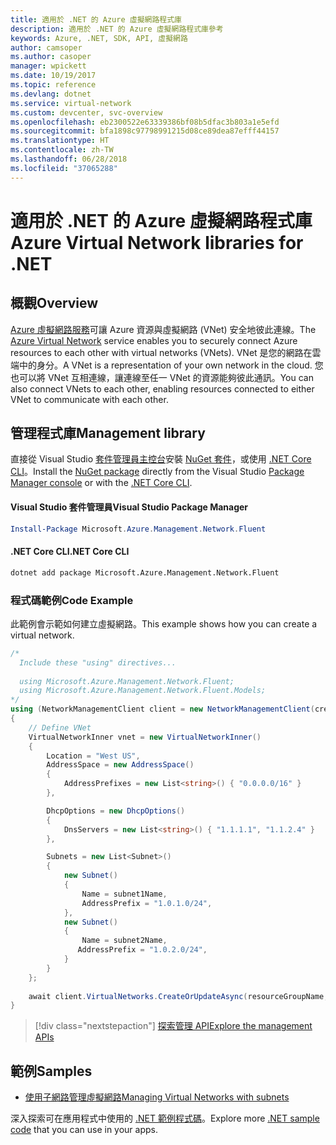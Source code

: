 ```yaml
---
title: 適用於 .NET 的 Azure 虛擬網路程式庫
description: 適用於 .NET 的 Azure 虛擬網路程式庫參考
keywords: Azure, .NET, SDK, API, 虛擬網路
author: camsoper
ms.author: casoper
manager: wpickett
ms.date: 10/19/2017
ms.topic: reference
ms.devlang: dotnet
ms.service: virtual-network
ms.custom: devcenter, svc-overview
ms.openlocfilehash: eb2300522e63339386bf08b5dfac3b803a1e5efd
ms.sourcegitcommit: bfa1898c97798991215d08ce89dea87efff44157
ms.translationtype: HT
ms.contentlocale: zh-TW
ms.lasthandoff: 06/28/2018
ms.locfileid: "37065288"
---
```

# <a name="azure-virtual-network-libraries-for-net"></a><span data-ttu-id="fa292-104">適用於 .NET 的 Azure 虛擬網路程式庫</span><span class="sxs-lookup"><span data-stu-id="fa292-104">Azure Virtual Network libraries for .NET</span></span>

## <a name="overview"></a><span data-ttu-id="fa292-105">概觀</span><span class="sxs-lookup"><span data-stu-id="fa292-105">Overview</span></span>
<span data-ttu-id="fa292-106">[Azure 虛擬網路服務](/azure/virtual-network/virtual-networks-overview)可讓 Azure 資源與虛擬網路 (VNet) 安全地彼此連線。</span><span class="sxs-lookup"><span data-stu-id="fa292-106">The [Azure Virtual Network](/azure/virtual-network/virtual-networks-overview) service enables you to securely connect Azure resources to each other with virtual networks (VNets).</span></span> <span data-ttu-id="fa292-107">VNet 是您的網路在雲端中的身分。</span><span class="sxs-lookup"><span data-stu-id="fa292-107">A VNet is a representation of your own network in the cloud.</span></span> <span data-ttu-id="fa292-108">您也可以將 VNet 互相連線，讓連線至任一 VNet 的資源能夠彼此通訊。</span><span class="sxs-lookup"><span data-stu-id="fa292-108">You can also connect VNets to each other, enabling resources connected to either VNet to communicate with each other.</span></span> 

## <a name="management-library"></a><span data-ttu-id="fa292-109">管理程式庫</span><span class="sxs-lookup"><span data-stu-id="fa292-109">Management library</span></span>

<span data-ttu-id="fa292-110">直接從 Visual Studio [套件管理員主控台][PackageManager]安裝 [NuGet 套件](https://www.nuget.org/packages/Microsoft.Azure.Management.Network.Fluent)，或使用 [.NET Core CLI][DotNetCLI]。</span><span class="sxs-lookup"><span data-stu-id="fa292-110">Install the [NuGet package](https://www.nuget.org/packages/Microsoft.Azure.Management.Network.Fluent) directly from the Visual Studio [Package Manager console][PackageManager] or with the [.NET Core CLI][DotNetCLI].</span></span>

#### <a name="visual-studio-package-manager"></a><span data-ttu-id="fa292-111">Visual Studio 套件管理員</span><span class="sxs-lookup"><span data-stu-id="fa292-111">Visual Studio Package Manager</span></span>

```powershell
Install-Package Microsoft.Azure.Management.Network.Fluent
```

#### <a name="net-core-cli"></a><span data-ttu-id="fa292-112">.NET Core CLI</span><span class="sxs-lookup"><span data-stu-id="fa292-112">.NET Core CLI</span></span>

```bash
dotnet add package Microsoft.Azure.Management.Network.Fluent
```

### <a name="code-example"></a><span data-ttu-id="fa292-113">程式碼範例</span><span class="sxs-lookup"><span data-stu-id="fa292-113">Code Example</span></span>
<span data-ttu-id="fa292-114">此範例會示範如何建立虛擬網路。</span><span class="sxs-lookup"><span data-stu-id="fa292-114">This example shows how you can create a virtual network.</span></span>

```csharp
/* 
  Include these "using" directives...
  
  using Microsoft.Azure.Management.Network.Fluent;
  using Microsoft.Azure.Management.Network.Fluent.Models;
*/
using (NetworkManagementClient client = new NetworkManagementClient(credentials))
{
    // Define VNet
    VirtualNetworkInner vnet = new VirtualNetworkInner()
    {
        Location = "West US",
        AddressSpace = new AddressSpace()
        {
            AddressPrefixes = new List<string>() { "0.0.0.0/16" }
        },

        DhcpOptions = new DhcpOptions()
        {
            DnsServers = new List<string>() { "1.1.1.1", "1.1.2.4" }
        },

        Subnets = new List<Subnet>()
        {
            new Subnet()
            {
                Name = subnet1Name,
                AddressPrefix = "1.0.1.0/24",
            },
            new Subnet()
            {
                Name = subnet2Name,
               AddressPrefix = "1.0.2.0/24",
            }
        }
    };
    
    await client.VirtualNetworks.CreateOrUpdateAsync(resourceGroupName, vNetName, vnet);
}

```

> [!div class="nextstepaction"]
> [<span data-ttu-id="fa292-115">探索管理 API</span><span class="sxs-lookup"><span data-stu-id="fa292-115">Explore the management APIs</span></span>](/dotnet/api/overview/azure/network/management)

## <a name="samples"></a><span data-ttu-id="fa292-116">範例</span><span class="sxs-lookup"><span data-stu-id="fa292-116">Samples</span></span>
- [<span data-ttu-id="fa292-117">使用子網路管理虛擬網路</span><span class="sxs-lookup"><span data-stu-id="fa292-117">Managing Virtual Networks with subnets</span></span>](https://github.com/Azure-Samples/network-dotnet-manage-virtual-network)

<span data-ttu-id="fa292-118">深入探索可在應用程式中使用的 [.NET 範例程式碼](https://azure.microsoft.com/resources/samples/?platform=dotnet)。</span><span class="sxs-lookup"><span data-stu-id="fa292-118">Explore more [.NET sample code](https://azure.microsoft.com/resources/samples/?platform=dotnet) that you can use in your apps.</span></span>


[PackageManager]: https://docs.microsoft.com/nuget/tools/package-manager-console 
[DotNetCLI]: https://docs.microsoft.com/dotnet/core/tools/dotnet-add-package 

